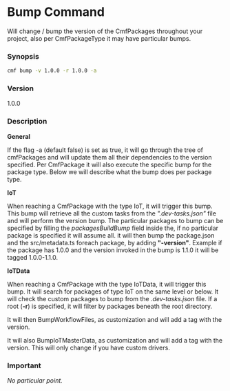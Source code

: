 # Bump Command

Will change / bump the version of the CmfPackages throughout your project, also per CmfPackageType it may have particular bumps.

### Synopsis

```bash
cmf bump -v 1.0.0 -r 1.0.0 -a
```

### Version

1.0.0

### Description

**General**

If the flag -a (default false) is set as true, it will go through the tree of cmfPackages and will update them all their dependencies to the version specified. Per CmfPackage it will also execute the specific bump for the package type. Below we will describe what the bump does per package type.

**IoT**

When reaching a CmfPackage with the type IoT, it will trigger this bump. This bump will retrieve all the custom tasks from the *".dev-tasks.json"* file and will perform the version bump. The particular packages to bump can be specified by filling the *packagesBuildBump* field inside the, if no particular package is specified it will assume all. it will then bump the package.json and the src/metadata.ts foreach package, by adding **"-version"**. Example if the package has 1.0.0 and the version invoked in the bump is 1.1.0 it will be tagged 1.0.0-1.1.0.

**IoTData**

When reaching a CmfPackage with the type IoTData, it will trigger this bump. It will search for packages of type IoT on the same level or below. It will check the custom packages to bump from the *.dev-tasks.json* file. If a root (**-r**) is specified, it will filter by packages beneath the root directory.

It will then BumpWorkflowFiles, as customization and will add a tag with the version.

It will also BumpIoTMasterData, as customization and will add a tag with the version. This will only change if you have custom drivers.



### Important

*No particular point.*

